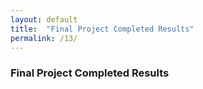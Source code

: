 ```yaml
---
layout: default
title:  "Final Project Completed Results"
permalink: /13/
---
```


### Final Project Completed Results
